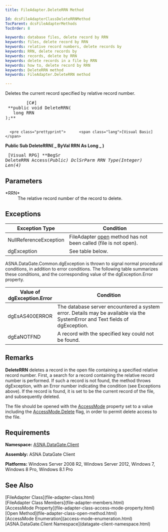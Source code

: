 ```yaml
---
title: FileAdapter.DeleteRRN Method

Id: dcsFileAdapterClassDeleteRRNMethod
TocParent: dcsFileAdapterMethods
TocOrder: 8

keywords: database files, delete record by RRN
keywords: files, delete record by RRN
keywords: relative record numbers, delete records by
keywords: RRN, delete records by
keywords: records, delete by RRN
keywords: delete records in a file by RRN
keywords: how to, delete record by RRN
keywords: DeleteRRN method
keywords: FileAdapter.DeleteRRN method

---
```


Deletes the current record specified by relative record number.
<pre class="prettyprint">        <span class="lang">[C#]</span>
 **public void DeleteRRN(
   long RRN
);** 
      </pre>
      <pre class="prettyprint">      <span class="lang">[Visual Basic] </span>
 **Public Sub DeleteRRN( _
   ByVal RRN As Long _
)** 
      </pre>
      <pre class="prettyprint">        <span class="lang">[Visual RPG]</span>
 **BegSr DeleteRRN Access(*Public)
   DclSrParm RRN Type(*Integer) Len(4)** 
      </pre>

## Parameters

<dl>
        <dt>
 *RRN* 
        </dt>
        <dd>The relative record number of the record to delete.
					</dd>
</dl>

## Exceptions



| Exception Type | Condition |
| ---- | ---- |
| NullReferenceException | FileAdapter [open](file-adapter-class-open-method.html) method has not been called (file is not open). |
| dgException | See table below. |



ASNA.DataGate.Common.dgException is thrown to signal normal procedural conditions, in addition to error conditions. The following table summarizes these conditions, and the corresponding value of the dgException.Error property.
<br />



| Value of 							<br /> 							dgException.Error | Condition |
| ---- | ---- |
| dgEsAS400ERROR | The database server encountered a system error. Details may be available via the SystemError and Text fields of dgException. |
| dgEaNOTFND | A record with the specified key could not be found. |



## Remarks

**DeleteRRN** deletes a record in the open file containing a specified relative record number. First, a search for a record containing the relative record number is performed. If such a record is not found, the method throws dgException, with an Error number indicating the condition (see Exceptions above). If the record is found, it is set to be the current record of the file, and subsequently deleted.

The file should be opened with the [ AccessMode](file-adapter-class-access-mode-property.html) property set to a value including the [AccessMode.Delete](access-mode-enumeration.html) flag, in order to permit delete access to the file.
## Requirements

<span> **Namespace:** [ASNA.DataGate.Client](datagate-client-namespace.html) </span> 

<span> **Assembly:** ASNA DataGate Client</span> 

<span> **Platforms:** Windows Server 2008 R2, Windows Server 2012, Windows 7, Windows 8 Pro, Windows 8.1 Pro</span> 
## See Also

<dl />
      [FileAdapter Class](file-adapter-class.html)
      <br />
      [FileAdapter Class Members](file-adapter-members.html)
      <br />
      [AccessMode Property](file-adapter-class-access-mode-property.html)
      <br />
      [Open Method](file-adapter-class-open-method.html)
      <br />
      [AccessMode Enumeration](access-mode-enumeration.html)
      <br />
      [ASNA.DataGate.Client Namespace](datagate-client-namespace.html)

